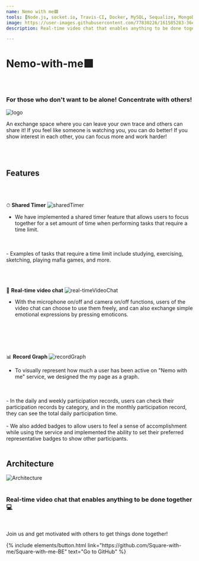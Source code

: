 ```yaml
---
name: Nemo with me🟪
tools: [Node.js, socket.io, Travis-CI, Docker, MySQL, Sequalize, MongoDB, AWS EB]
image: https://user-images.githubusercontent.com/77830226/161585283-36e4a2aa-d171-464a-8204-c7b2e67631a2.png
description: Real-time video chat that enables anything to be done together! 🙆‍♀️

---
```

# Nemo-with-me🟪

<br>

### For those who don't want to be alone! Concentrate with others!

![logo](https://user-images.githubusercontent.com/77830226/161585283-36e4a2aa-d171-464a-8204-c7b2e67631a2.png)
<br>

An exchange space where you can leave your own trace and others can share it! If you feel like someone is watching you, you can do better! If you show interest in each other, you can focus more and work harder!

<br>
<br>

## **Features**
<br>
<br>

⏱ **Shared Timer**
![sharedTimer](https://user-images.githubusercontent.com/77830226/161819311-b0cc09c7-7dcb-44ed-9f91-32509c4af994.gif)

 - We have implemented a shared timer feature that allows users to focus together for a set amount of time when performing tasks that require a time limit.
 <br>
 <br>
 - Examples of tasks that require a time limit include studying, exercising, sketching, playing mafia games, and more.
<br>
<br>
<br>
<br>

👥 **Real-time video chat**
![real-timeVideoChat](https://user-images.githubusercontent.com/77830226/161819289-32fbe0fc-566d-4983-a0e0-feaa78456a01.gif)

 - With the microphone on/off and camera on/off functions, users of the video chat can choose to use them freely, and can also exchange simple emotional expressions by pressing emoticons.
<br>
<br>
<br>
<br>

📊 **Record Graph**
![recordGraph](https://user-images.githubusercontent.com/77830226/161819359-b1ba80bc-4765-4c58-ae5b-61408d768299.gif)

 - To visually represent how much a user has been active on "Nemo with me" service, we designed the my page as a graph. 
 <br>
 <br>
 - In the daily and weekly participation records, users can check their participation records by category, and in the monthly participation record, they can see the total daily participation time.
 <br>
 <br>
 - We also added badges to allow users to feel a sense of accomplishment while using the service and implemented the ability to set their preferred representative badges to show other participants.

<br>
<br>

## **Architecture**

![Architecture](https://user-images.githubusercontent.com/48178101/161919048-e18c46fc-fb15-4362-b747-eca052ebaa2c.png)
<br>
<br>

### Real-time video chat that enables anything to be done together 💻
<br>

Join us and get motivated with others to get things done together! 
<br>

<p class="text-center">
{% include elements/button.html link="https://github.com/Square-with-me/Square-with-me-BE" text="Go to GitHub" %}
</p>